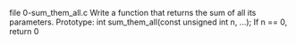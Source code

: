 file 0-sum_them_all.c Write a function that returns the sum of all its parameters.
Prototype: int sum_them_all(const unsigned int n, ...);
If n == 0, return 0

